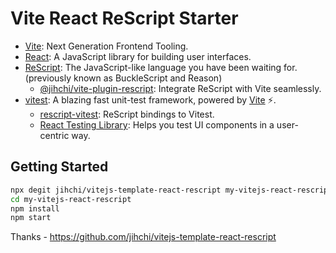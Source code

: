 # Vite React ReScript Starter

- [Vite](https://vitejs.dev): Next Generation Frontend Tooling.
- [React](https://reactjs.org): A JavaScript library for building user interfaces.
- [ReScript](https://rescript-lang.org): The JavaScript-like language you have been waiting for. (previously known as BuckleScript and Reason)
  - [@jihchi/vite-plugin-rescript](https://github.com/jihchi/vite-plugin-rescript): Integrate ReScript with Vite seamlessly.
- [vitest](https://vitest.dev/): A blazing fast unit-test framework, powered by [Vite](https://vitejs.dev) ⚡️.
  - [rescript-vitest](https://github.com/cometkim/rescript-vitest): ReScript bindings to Vitest.
  - [React Testing Library](https://testing-library.com/docs/react-testing-library/intro/): Helps you test UI components in a user-centric way.

## Getting Started

```sh
npx degit jihchi/vitejs-template-react-rescript my-vitejs-react-rescript
cd my-vitejs-react-rescript
npm install
npm start
```

Thanks - https://github.com/jihchi/vitejs-template-react-rescript


